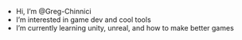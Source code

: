 - Hi, I’m @Greg-Chinnici
- I’m interested in game dev and cool tools
- I’m currently learning unity, unreal, and how to make better games
